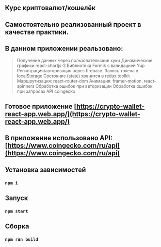 ## Курс криптовалют/кошелёк
## Самостоятельно реализованный проект в качестве практики.
## В данном приложении реальзовано:
> Получение данных через пользовательские хуки
> Динамические графики react-chartjs-2
> Библиотека Formik с валидацией Yup
> Регистрация/авторизация через firebase. Запись токена в localStorage
> Состояние (state) хранится в redux toolkit
> Маршрутизация: react-router-dom
> Анимация: framer-motion. react-spinners
> Обработка ошибок при авторизации
> Обработка ошибок при запросах API coingecko
## Готовое приложение [https://crypto-wallet-react-app.web.app/](https://crypto-wallet-react-app.web.app/)
## В приложение использовано API: [https://www.coingecko.com/ru/api](https://www.coingecko.com/ru/api)
## Установка зависимостей 
### `npm i`
## Запуск
### `npm start`
## Сборка
### `npm run build`
